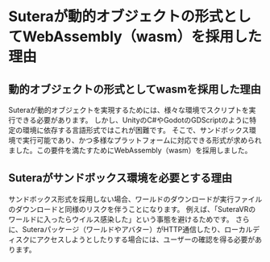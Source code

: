# Suteraが動的オブジェクトの形式としてWebAssembly（wasm）を採用した理由
## 動的オブジェクトの形式としてwasmを採用した理由 
Suteraが動的オブジェクトを実現するためには、様々な環境でスクリプトを実行できる必要があります。
しかし、UnityのC#やGodotのGDScriptのように特定の環境に依存する言語形式ではこれが困難です。
そこで、サンドボックス環境で実行可能であり、かつ多様なプラットフォームに対応できる形式が求められました。この要件を満たすためにWebAssembly（wasm）を採用しました。
## Suteraがサンドボックス環境を必要とする理由
サンドボックス形式を採用しない場合、ワールドのダウンロードが実行ファイルのダウンロードと同様のリスクを伴うことになります。
例えば、「SuteraVRのワールドに入ったらウイルス感染した」という事態を避けるためです。
さらに、Suteraパッケージ（ワールドやアバター）がHTTP通信したり、ローカルディスクにアクセスしようとしたりする場合には、ユーザーの確認を得る必要があります。
